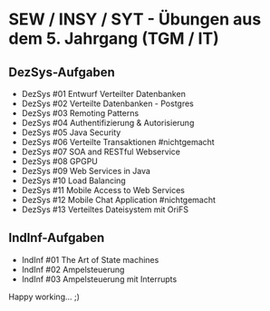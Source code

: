 # SEW / INSY / SYT - Übungen aus dem 5. Jahrgang (TGM / IT)

## DezSys-Aufgaben

- DezSys #01 Entwurf Verteilter Datenbanken
- DezSys #02 Verteilte Datenbanken - Postgres
- DezSys #03 Remoting Patterns
- DezSys #04 Authentifizierung & Autorisierung
- DezSys #05 Java Security
- DezSys #06 Verteilte Transaktionen #nichtgemacht
- DezSys #07 SOA and RESTful Webservice
- DezSys #08 GPGPU
- DezSys #09 Web Services in Java
- DezSys #10 Load Balancing
- DezSys #11 Mobile Access to Web Services
- DezSys #12 Mobile Chat Application #nichtgemacht
- DezSys #13 Verteiltes Dateisystem mit OriFS

## IndInf-Aufgaben

- IndInf #01 The Art of State machines
- IndInf #02 Ampelsteuerung
- IndInf #03 Ampelsteuerung mit Interrupts

Happy working... ;)